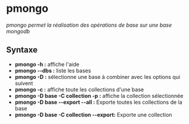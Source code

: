 # pmongo

*pmongo permet la réalisation des opérations de base sur une base mongodb*

## Syntaxe
* **pmongo -h :** affiche l'aide
* **pmongo --dbs :** liste les bases
* **pmongo -D :** sélectionne une base à combiner avec les options qui suivent
* **pmongo -c :** affiche toute les collections d'une base
* **pmongo -D base -C collection -p :** affiche la collection sélectionnée
* **pmongo -D base --export --all :** Exporte toutes les collections de la base
* **pmongo -D base -C collection --export:** Exporte une collection
